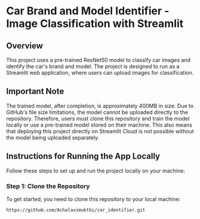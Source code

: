 # Car Brand and Model Identifier - Image Classification with Streamlit

## Overview
This project uses a pre-trained ResNet50 model to classify car images and identify the car's brand and model. The project is designed to run as a Streamlit web application, where users can upload images for classification.

## Important Note
The trained model, after completion, is approximately 400MB in size. Due to GitHub's file size limitations, the model cannot be uploaded directly to the repository. Therefore, users must clone this repository and train the model locally or use a pre-trained model stored on their machine. This also means that deploying this project directly on Streamlit Cloud is not possible without the model being uploaded separately.

## Instructions for Running the App Locally
Follow these steps to set up and run the project locally on your machine:

### Step 1: Clone the Repository
To get started, you need to clone this repository to your local machine:

```bash
https://github.com/Achalavimukthi/car_identifier.git
